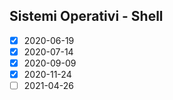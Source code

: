 ## Sistemi Operativi - Shell
 - [x] 2020-06-19
 - [x] 2020-07-14
 - [x] 2020-09-09
 - [x] 2020-11-24
 - [ ] 2021-04-26
